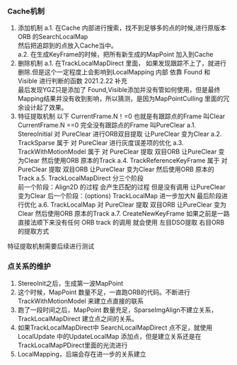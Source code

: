 <!--
 * @Author: Liu Weilong
 * @Date: 2021-02-04 09:45:10
 * @LastEditors: Liu Weilong 
 * @LastEditTime: 2021-04-26 17:51:35
 * @FilePath: /Codes/31. orb_slam_related/YGZ/doc/code_reading/feature_manager.md
 * @Description: 
-->
### Cache机制
1. 添加机制
a.1. 在Cache 内部进行搜索，找不到足够多的点的时候,进行原版本ORB 的SearchLocalMap<br>
     然后把追踪到的点放入Cache当中。<br>
a.2. 在生成KeyFrame的时候，把所有新生成的MapPoint 加入到Cache<br>
2. 删除机制
a.1. 在TrackLocalMapDirect 里面， 如果发现跟踪不上了，就进行删除.但是这个一定程度上会影响到LocalMapping 内部 依靠 Found 和 Visible 进行判断的函数
2021.2.22 补充<br>
最后发现YGZ只是添加了 Found,Visible添加并没有管如何使用，但是最终Mapping结果并没有收到影响，所以猜测，是因为MapPointCulling 里面的冗余设计起了效果。
3. 特征提取机制
以下 CurrentFrame.N！=0 也就是有跟踪点的Frame 叫Clear
    CurrentFrame.N ==0 完全没有跟踪点的Frame 叫PureClear 
a.1. StereoInitial 对 PureClear 进行ORB双目提取 让PureClear  变为Clear
a.2. TrackSparse 属于 对 PureClear 进行灰度误差项的优化 
a.3. TrackWithMotionModel 属于 对 PureClear 提取 双目ORB 让PureClear  变为Clear 然后使用ORB 原本的Track
a.4. TrackReferenceKeyFrame 属于 对 PureClear 提取 双目ORB 让PureClear  变为Clear 然后使用ORB 原本的Track
a.5. TrackLocalMapDirect 分三个阶段  
     前一个阶段：Align2D 的过程 会产生匹配的过程 但是没有调用 让PureClear  变为Clear
     后一个阶段：(options) TrackLocalMap 进一步加大N
     最后阶段进行优化
a.6. TrackLocalMap  对 PureClear 提取 双目ORB 让PureClear  变为Clear 然后使用ORB 原本的Track
a.7. CreateNewKeyFrame 如果之前是一路 直接法顺下来没有任何 ORB track 的调用 就会使用 左目DSO提取 右目ORB 的提取方式

特征提取机制需要后续进行测试

### 点关系的维护
1. StereoInit之后，生成第一波MapPoint
2. 这个时候，MapPoint 数量不足，一直跑ORB的代码。不断进行TrackWithMotionModel 来建立点直接的联系
3. 跑了一段时间之后，MapPoint 数量充足，SparseImgAlign不建立关系，TrackLocalMapDirect 建立点之间的关系。
4. 如果TrackLocalMapDirect中 SearchLocalMapDirect 点不足，就使用LocalUpdate 中的UpdateLocalMap 添加点，但是建立关系还是在
   TrackLocalMapPDirect里面的光流进行
5. LocalMapping，后端会存在进一步的关系建立















